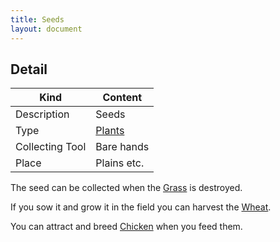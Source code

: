 ```yaml
---
title: Seeds
layout: document
---
```

## Detail

|Kind|Content|
|---|---|
|Description|Seeds|
|Type|[Plants](Plants)|
|Collecting Tool|Bare hands|
|Place|Plains etc.|

The seed can be collected when the [Grass](Grass) is destroyed.

If you sow it and grow it in the field you can harvest the [Wheat](Wheat).

You can attract and breed [Chicken](Chicken) when you feed them.
